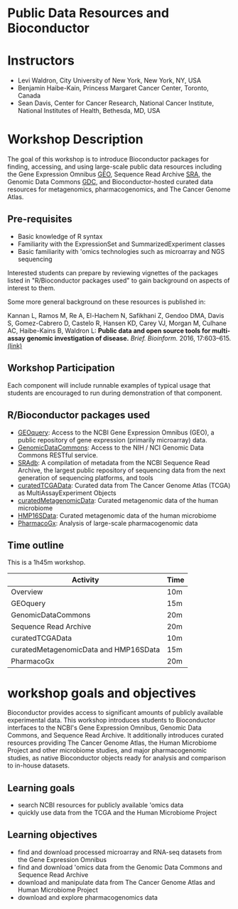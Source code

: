 # Public Data Resources and Bioconductor

# Instructors

- Levi Waldron, City University of New York, New York, NY, USA
- Benjamin Haibe-Kain, Princess Margaret Cancer Center, Toronto, Canada
- Sean Davis, Center for Cancer Research, National Cancer Institute, National Institutes of Health, Bethesda, MD, USA

# Workshop Description 

The goal of this workshop is to introduce Bioconductor packages for finding,
accessing, and using large-scale public data resources including the 
Gene Expression Omnibus [GEO](https://www.ncbi.nlm.nih.gov/geo), Sequence
Read Archive [SRA](https://www.ncbi.nlm.nih.gov/sra), the Genomic Data
Commons [GDC](https://portal.gdc.cancer.gov/), and Bioconductor-hosted 
curated data resources for metagenomics, pharmacogenomics, and The Cancer 
Genome Atlas.

## Pre-requisites

* Basic knowledge of R syntax
* Familiarity with the ExpressionSet and SummarizedExperiment classes
* Basic familiarity with 'omics technologies such as microarray and NGS sequencing

Interested students can prepare by reviewing vignettes of the packages listed in "R/Bioconductor packages used" to gain background on aspects of interest to them.

Some more general background on these resources is published in:

Kannan L, Ramos M, Re A, El-Hachem N, Safikhani Z, Gendoo DMA, Davis S, Gomez-Cabrero D, Castelo R, Hansen KD, Carey VJ, Morgan M, Culhane AC, Haibe-Kains B, Waldron L: **Public data and open source tools for multi-assay genomic investigation of disease.** *Brief. Bioinform.* 2016, 17:603–615. [(link)](http://dx.doi.org/10.1093/bib/bbv080)


## Workshop Participation 

Each component will include runnable examples of typical usage that students are encouraged to run during demonstration of that component.

## R/Bioconductor packages used

* [GEOquery](http://bioconductor.org/packages/GEOquery/): Access to the NCBI Gene Expression Omnibus (GEO), a public repository of gene expression (primarily microarray) data.
* [GenomicDataCommons](http://bioconductor.org/packages/GenomicDataCommons/): Access to the NIH / NCI Genomic Data Commons RESTful service.
* [SRAdb](http://bioconductor.org/packages/SRAdb/): A compilation of metadata from the NCBI Sequence Read Archive, the largest public repository of sequencing data from the next generation of sequencing platforms, and tools
* [curatedTCGAData](http://bioconductor.org/packages/curatedTCGAData/): Curated data from The Cancer Genome Atlas (TCGA) as MultiAssayExperiment Objects
* [curatedMetagenomicData](http://bioconductor.org/packages/curatedMetagenomicData/): Curated metagenomic data of the human microbiome
* [HMP16SData](http://bioconductor.org/packages/HMP16SData/): Curated metagenomic data of the human microbiome
* [PharmacoGx](https://bioconductor.org/packages/PharmacoGx/): Analysis of large-scale pharmacogenomic data


## Time outline

This is a 1h45m workshop.

| Activity                            | Time    |
|-------------------------------------|---------|
| Overview | 10m |
| GEOquery | 15m |
| GenomicDataCommons | 20m |
| Sequence Read Archive | 20m |
| curatedTCGAData   | 10m |
| curatedMetagenomicData and HMP16SData | 15m |
| PharmacoGx | 20m |

# workshop goals and objectives

Bioconductor provides access to significant amounts of publicly available 
experimental  data. This workshop introduces students to Bioconductor
interfaces to the NCBI's Gene Expression Omnibus, Genomic Data Commons, 
and Sequence Read Archive. It additionally introduces curated resources 
providing The Cancer Genome Atlas, the Human Microbiome Project and other 
microbiome studies, and major pharmacogenomic studies, as native Bioconductor
objects ready for analysis and comparison to in-house datasets.

## Learning goals

* search NCBI resources for publicly available 'omics data
* quickly use data from the TCGA and the Human Microbiome Project

## Learning objectives

* find and download processed microarray and RNA-seq datasets from the Gene Expression Omnibus
* find and download 'omics data from the Genomic Data Commons and Sequence Read Archive
* download and manipulate data from The Cancer Genome Atlas and Human Microbiome Project
* download and explore pharmacogenomics data
